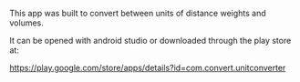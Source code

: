 This app was built to convert between units of distance weights and volumes. 

It can be opened with android studio 
or downloaded through the play store at:

https://play.google.com/store/apps/details?id=com.convert.unitconverter

